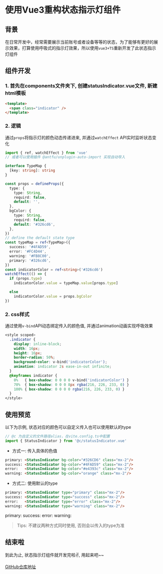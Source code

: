 # 使用Vue3重构状态指示灯组件

## 背景
在日常开发中，经常需要展示当前账号或者设备等等的状态，为了能够有更好的展示效果，打算使用呼吸式的指示灯效果，所以使用`vue3+TS`重新开发了此状态指示灯组件

## 组件开发

### 1. 首先在components文件夹下, 创建statusIndicator.vue文件, 新建html模板
```html
<template>
  <span class="indicator" />
</template>
```
### 2. 逻辑
通过`props`将指示灯的颜色动态传递进来, 并通过`watchEffect` API实时监听状态变化
```ts
import { ref, watchEffect } from 'vue'
// 或者可以使用插件 @antfu/unplugin-auto-import 实现自动导入

interface TypeMap {
  [key: string]: string
}

const props = defineProps({
  type: {
    type: String,
    requird: false,
    default: '',
  },
  bgColor: {
    type: String,
    requird: false,
    default: '#326cd6',
  },
})
// define the default state type
const typeMap = ref<TypeMap>({
  success: '#4FAD59',
  error: '#FC4D44',
  warning: '#FB8C00',
  primary: '#326cd6',
})
const indicatorColor = ref<string>('#326cd6')
watchEffect(() => {
  if (props.type)
    indicatorColor.value = typeMap.value[props.type]

  else
    indicatorColor.value = props.bgColor
})
```
### 2. css样式
通过使用`v-bind`API动态绑定传入的颜色值, 并通过animation动画实现呼吸效果
```css
<style scoped>
  .indicator {
    display: inline-block;
    width: 16px;
    height: 16px;
    border-radius: 50%;
    background-color: v-bind('indicatorColor');
    animation: indicator 2s ease-in-out infinite;
  }
  @keyframes indicator {
    0%   { box-shadow: 0 0 0 0 v-bind('indicatorColor') }
    70%  { box-shadow: 0 0 0 8px rgba(216, 226, 233, 0) }
    100% { box-shadow: 0 0 0 0 rgba(216, 226, 233, 0) }
  }
</style>
```
## 使用预览
以下为示例, 状态对应的颜色可以自定义传入也可以使用默认的type
```ts
// @c 为自定义的文件路径alias，在vite.config.ts中配置
import { StatusIndicator } from '@c/statusIndicator.vue'
```
- 方式一: 传入具体的色值
```html
primary: <StatusIndicator bg-color="#326CD6" class="mx-2"/>
success: <StatusIndicator bg-color="#4FAD59" class="mx-2"/>
error:   <StatusIndicator bg-color="#e4393c" class="mx-2"/>
warning: <StatusIndicator bg-color="orange" class="mx-2"/>
```
- 方式二: 使用默认的type
```html
primary: <StatusIndicator type="primary" class="mx-2"/>
success: <StatusIndicator type="success" class="mx-2"/>
error:   <StatusIndicator type="error" class="mx-2"/>
warning: <StatusIndicator type="warning" class="mx-2"/>
```
primary: <StatusIndicator bg-color="#326CD6" class="mx-2"/>
success: <StatusIndicator bg-color="#4FAD59" class="mx-2"/>
error:   <StatusIndicator bg-color="#e4393c" class="mx-2"/>
warning: <StatusIndicator bg-color="orange" class="mx-2"/>

> Tips: 不建议两种方式同时使用, 否则会以传入的type为准

## 结束啦
到此为止, 状态指示灯组件就开发完啦✌️, 用起来吧~~
<div>
  <a href="https://github.com/guxuerui/vue3-status-indicator" target="_blank">GitHub仓库地址</a>
</div>